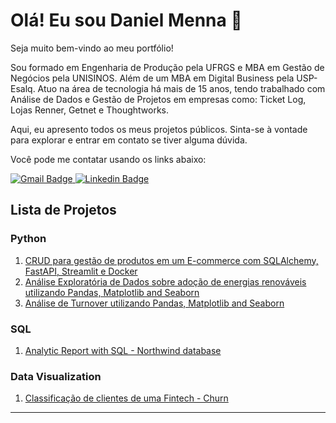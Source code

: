 # Olá! Eu sou Daniel Menna :wave:

Seja muito bem-vindo ao meu portfólio!

Sou formado em Engenharia de Produção pela UFRGS e MBA em Gestão de Negócios pela UNISINOS. Além de um MBA em Digital Business pela USP-Esalq. Atuo na área de tecnologia há mais de 15 anos, tendo trabalhado com Análise de Dados e Gestão de Projetos em empresas como: Ticket Log, Lojas Renner, Getnet e Thoughtworks.

Aqui, eu apresento todos os meus projetos públicos. Sinta-se à vontade para explorar e entrar em contato se tiver alguma dúvida.

Você pode me contatar usando os links abaixo:

<a href="mailto:danielmenna@gmail.com" target="_blank">
    <img src="https://img.shields.io/badge/-danielmenna@gmail.com-D14836?style=for-the-badge&logo=gmail&logoColor=white" alt="Gmail Badge" />
</a>
<a href="https://www.linkedin.com/in/daniel-menna/" target="_blank">
    <img src="https://img.shields.io/badge/LinkedIn-0077B5?style=for-the-badge&logo=linkedin&logoColor=white" alt="Linkedin Badge" />
</a>


## Lista de Projetos

### Python
1. [CRUD para gestão de produtos em um E-commerce com SQLAlchemy, FastAPI, Streamlit e Docker](https://github.com/daniel-menna/crud-application)
2. [Análise Exploratória de Dados sobre adoção de energias renováveis utilizando Pandas, Matplotlib and Seaborn](https://github.com/daniel-menna/sustainable_energy_data_analysis)
3. [Análise de Turnover utilizando Pandas, Matplotlib and Seaborn](https://github.com/daniel-menna/Analise-de-Turnover)

### SQL
1. [Analytic Report with SQL - Northwind database](https://github.com/daniel-menna/northwind_sql_analysis)

### Data Visualization
1. [Classificação de clientes de uma Fintech - Churn](https://github.com/daniel-menna/customer_analysis)

-------------------------------------------------------------------------------
